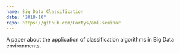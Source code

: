```yaml
---
name: Big Data Classification
date: "2018-10"
repo: https://github.com/Cortys/aml-seminar
---
```

A paper about the application of classification algorithms in Big Data environments.
